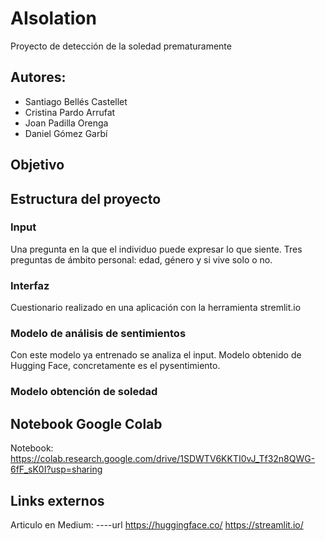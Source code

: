 # AIsolation
Proyecto de detección de la soledad prematuramente

 ## Autores:
- Santiago Bellés Castellet
- Cristina Pardo Arrufat
- Joan Padilla Orenga
- Daniel Gómez Garbí


## Objetivo



## Estructura del proyecto
### Input
Una pregunta en la que el individuo puede expresar lo que siente.
Tres preguntas de ámbito personal: edad, género y si vive solo o no.

### Interfaz
Cuestionario realizado en una aplicación con la herramienta stremlit.io

### Modelo de análisis de sentimientos
Con este modelo ya entrenado se analiza el input.
Modelo obtenido de Hugging Face, concretamente es el pysentimiento.

### Modelo obtención de soledad


## Notebook Google Colab
Notebook: https://colab.research.google.com/drive/1SDWTV6KKTI0vJ_Tf32n8QWG-6fF_sK0I?usp=sharing

## Links externos
Articulo en Medium: ----url
https://huggingface.co/
https://streamlit.io/
